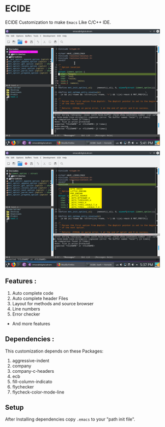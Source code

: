 # ECIDE
ECIDE Customization to make `Emacs` Like C/C++ IDE.


![screenshot](screenshot/screen1.png)

![screenshot2](screenshot/screen2.png)

## Features : 

1. Auto complete code
2. Auto complete header Files
3. Layout for methods and source browser
4. Line numbers
5. Error checker 
+ And more features 

## Dependencies :
This customization depends on these Packages:

1. aggressive-indent
2. company
3. company-c-headers
4. ecb
5. fill-column-indicato
6. flychecker
7. flycheck-color-mode-line


## Setup
After Installing dependencies
copy `.emacs` to your "path init file". 




